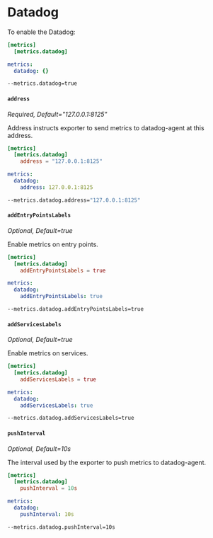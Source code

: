 # Datadog

To enable the Datadog:

```toml tab="File (TOML)"
[metrics]
  [metrics.datadog]
```

```yaml tab="File (YAML)"
metrics:
  datadog: {}
```

```bash tab="CLI"
--metrics.datadog=true
```

#### `address`

_Required, Default="127.0.0.1:8125"_

Address instructs exporter to send metrics to datadog-agent at this address.

```toml tab="File (TOML)"
[metrics]
  [metrics.datadog]
    address = "127.0.0.1:8125"
```

```yaml tab="File (YAML)"
metrics:
  datadog:
    address: 127.0.0.1:8125
```

```bash tab="CLI"
--metrics.datadog.address="127.0.0.1:8125"
```

#### `addEntryPointsLabels`

_Optional, Default=true_

Enable metrics on entry points.

```toml tab="File (TOML)"
[metrics]
  [metrics.datadog]
    addEntryPointsLabels = true
```

```yaml tab="File (YAML)"
metrics:
  datadog:
    addEntryPointsLabels: true
```

```bash tab="CLI"
--metrics.datadog.addEntryPointsLabels=true
```

#### `addServicesLabels`

_Optional, Default=true_

Enable metrics on services.

```toml tab="File (TOML)"
[metrics]
  [metrics.datadog]
    addServicesLabels = true
```

```yaml tab="File (YAML)"
metrics:
  datadog:
    addServicesLabels: true
```

```bash tab="CLI"
--metrics.datadog.addServicesLabels=true
```

#### `pushInterval`

_Optional, Default=10s_

The interval used by the exporter to push metrics to datadog-agent.

```toml tab="File (TOML)"
[metrics]
  [metrics.datadog]
    pushInterval = 10s
```

```yaml tab="File (YAML)"
metrics:
  datadog:
    pushInterval: 10s
```

```bash tab="CLI"
--metrics.datadog.pushInterval=10s
```

